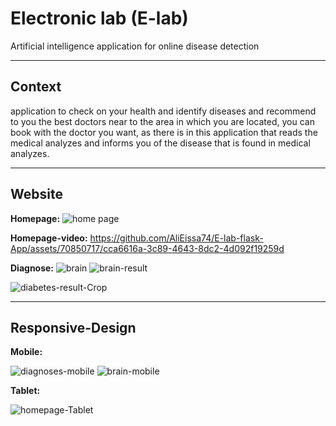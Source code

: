 # Electronic lab (E-lab)
Artificial intelligence application for online disease detection
___________________________________________________
## Context
application to check on your health and identify diseases and recommend to you the best doctors near to the area in which you are located, you can book with the doctor you want, as there is in this application that reads the medical analyzes and informs you of the disease that is found in medical analyzes.
___________________________________________________
## Website 
**Homepage:**
![home page ](https://github.com/AliEissa74/E-lab-flask-App/assets/70850717/8d8cdc3e-1d23-4e95-913e-66f380941f75)

**Homepage-video:**
https://github.com/AliEissa74/E-lab-flask-App/assets/70850717/cca6616a-3c89-4643-8dc2-4d092f19259d




**Diagnose:**
![brain](https://github.com/AliEissa74/E-lab-flask-App/assets/70850717/aa3ff09f-dadd-439d-963c-8c6dfa2b45e4)
![brain-result](https://github.com/AliEissa74/E-lab-flask-App/assets/70850717/513d8b6d-5d44-47d7-9a85-65e8116ea4de)


![diabetes-result-Crop](https://github.com/AliEissa74/E-lab-flask-App/assets/70850717/92145fcd-55c4-451f-bae2-d8810ed53397)

___________________________________________________
## Responsive-Design
**Mobile:**


![diagnoses-mobile](https://github.com/AliEissa74/E-lab-flask-App/assets/70850717/c33c1800-803a-4478-b495-e8f8cccab352)
![brain-mobile](https://github.com/AliEissa74/E-lab-flask-App/assets/70850717/3bb5fffa-3e66-45b0-9fa8-1cd42726600a)

**Tablet:**


![homepage-Tablet](https://github.com/AliEissa74/E-lab-flask-App/assets/70850717/37b282b7-7c36-4104-9931-f1d3bdf79b0b)
